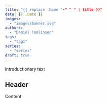 ```yaml
---
title: "{{ replace .Name "-" " " | title }}"
date: {{ .Date }}
images:
  - "images/banner.svg"
authors:
  - "Daniel Tomlinson"
tags:
  - "tag1"
series:
  - "series"
draft: true
---
```


introductionary text

<!--more-->

## Header

Content
